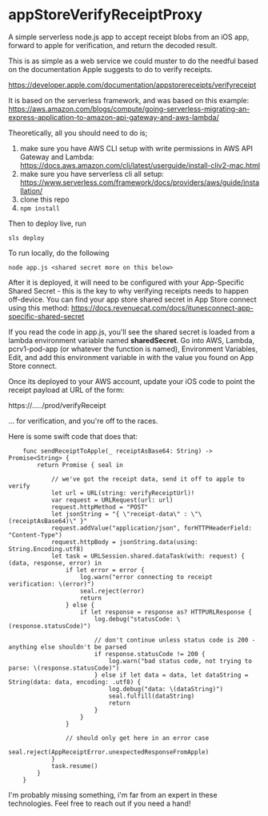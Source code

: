 # appStoreVerifyReceiptProxy
A simple serverless node.js app to accept receipt blobs from an iOS app, forward to apple for verification, and return the decoded result.

This is as simple as a web service we could muster to do the needful based on the documentation Apple suggests to do to verify receipts.

https://developer.apple.com/documentation/appstorereceipts/verifyreceipt

It is based on the serverless framework, and was based on this example: https://aws.amazon.com/blogs/compute/going-serverless-migrating-an-express-application-to-amazon-api-gateway-and-aws-lambda/

Theoretically, all you should need to do is;
1. make sure you have AWS CLI setup with write permissions in AWS API Gateway and Lambda: https://docs.aws.amazon.com/cli/latest/userguide/install-cliv2-mac.html
2. make sure you have serverless cli all setup: https://www.serverless.com/framework/docs/providers/aws/guide/installation/
2. clone this repo
3. `npm install`

Then to deploy live, run

`sls deploy`

To run locally, do the following

`node app.js <shared secret more on this below>`

After it is deployed, it will need to be configured with your App-Specific Shared Secret - this is the key to why verifying receipts needs to happen off-device. You can find your app store shared secret in App Store connect using this method: https://docs.revenuecat.com/docs/itunesconnect-app-specific-shared-secret

If you read the code in app.js, you'll see the shared secret is loaded from a lambda environment variable named __sharedSecret__. Go into AWS, Lambda, pcrv1-pod-app (or whatever the function is named), Environment Variables, Edit, and add this environment variable in with the value you found on App Store connect.

Once its deployed to your AWS account, update your iOS code to point the receipt payload at URL of the form:

https://.....<it will tell you after you deploy>/prod/verifyReceipt

... for verification, and you're off to the races.

Here is some swift code that does that:

~~~~
	func sendReceiptToApple(_ receiptAsBase64: String) -> Promise<String> {
		return Promise { seal in

			// we've got the receipt data, send it off to apple to verify
			let url = URL(string: verifyReceiptUrl)!
			var request = URLRequest(url: url)
			request.httpMethod = "POST"
			let jsonString = "{ \"receipt-data\" : \"\(receiptAsBase64)\" }"
			request.addValue("application/json", forHTTPHeaderField: "Content-Type")
			request.httpBody = jsonString.data(using: String.Encoding.utf8)
			let task = URLSession.shared.dataTask(with: request) { (data, response, error) in
				if let error = error {
					log.warn("error connecting to receipt verification: \(error)")
					seal.reject(error)
					return
				} else {
					if let response = response as? HTTPURLResponse {
						log.debug("statusCode: \(response.statusCode)")

						// don't continue unless status code is 200 - anything else shouldn't be parsed
						if response.statusCode != 200 {
							log.warn("bad status code, not trying to parse: \(response.statusCode)")
						} else if let data = data, let dataString = String(data: data, encoding: .utf8) {
							log.debug("data: \(dataString)")
							seal.fulfill(dataString)
							return
						}
					}
				}

				// should only get here in an error case
				seal.reject(AppReceiptError.unexpectedResponseFromApple)
			}
			task.resume()
		}
	}
~~~~

I'm probably missing something, i'm far from an expert in these technologies. Feel free to reach out if you need a hand!
